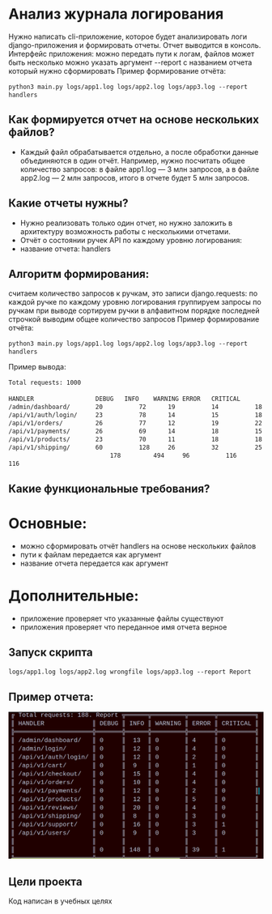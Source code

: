 # Анализ журнала логирования

Нужно написать cli-приложение, которое будет анализировать логи django-приложения и формировать отчеты. Отчет выводится в консоль. Интерфейс приложения:
можно передать пути к логам, файлов может быть несколько
можно указать аргумент --report c названием отчета который нужно сформировать
Пример формирование отчёта:
```commandline
python3 main.py logs/app1.log logs/app2.log logs/app3.log --report handlers
```

## Как формируется отчет на основе нескольких файлов?
- Каждый файл обрабатывается отдельно, а после обработки данные объединяются в один отчёт. Например, нужно посчитать общее количество запросов: в файле app1.log — 3 млн запросов, а в файле app2.log — 2 млн запросов, итого в отчете будет 5 млн запросов.
## Какие отчеты нужны?
- Нужно реализовать только один отчет, но нужно заложить в архитектуру возможность работы с несколькими отчетами.
- Отчёт о состоянии ручек API по каждому уровню логирования:
- название отчета: handlers

## Aлгоритм формирования:
считаем количество запросов к ручкам, это записи django.requests:
по каждой ручке
по каждому уровню логирования
группируем запросы по ручкам
при выводе сортируем ручки в алфавитном порядке
последней строчкой выводим общее количество запросов
Пример формирование отчёта:
```
python3 main.py logs/app1.log logs/app2.log logs/app3.log --report handlers
```
Пример вывода:
```
Total requests: 1000

HANDLER               	DEBUG  	INFO   	WARNING	ERROR  	CRITICAL  
/admin/dashboard/     	20     		72     	19     		14     		18  	 
/api/v1/auth/login/   	23     		78     	14     		15     		18  	 
/api/v1/orders/       	26     		77     	12     		19     		22  	 
/api/v1/payments/     	26     		69     	14     		18     		15  	 
/api/v1/products/     	23     		70     	11     		18     		18  	 
/api/v1/shipping/     	60     		128    	26     		32     		25  	 
                        	178    		494    	96     		116    		116
```
## Какие функциональные требования?
# Основные:
- можно сформировать отчёт handlers на основе нескольких файлов
- пути к файлам передается как аргумент
- название отчета передается как аргумент
# Дополнительные:
- приложение проверяет что указанные файлы существуют
- приложения проверяет что переданное имя отчета верное


## Запуск скрипта

```commandline
logs/app1.log logs/app2.log wrongfile logs/app3.log --report Report
```

## Пример отчета:  
![img.png](img.png)


## Цели проекта

Код написан в учебных целях